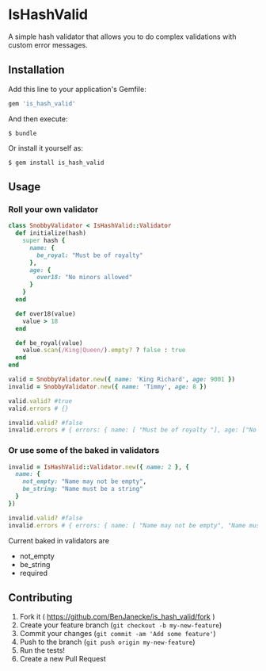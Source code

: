 # IsHashValid

A simple hash validator that allows you to do complex validations with custom error messages.

## Installation

Add this line to your application's Gemfile:

```ruby
gem 'is_hash_valid'
```

And then execute:

    $ bundle

Or install it yourself as:

    $ gem install is_hash_valid

## Usage

### Roll your own validator 

```ruby
class SnobbyValidator < IsHashValid::Validator
  def initialize(hash)
    super hash {
      name: {
        be_royal: "Must be of royalty"
      },
      age: {
        over18: "No minors allowed"
      }
    }
  end

  def over18(value)
    value > 18
  end

  def be_royal(value)
    value.scan(/King|Queen/).empty? ? false : true
  end
end

valid = SnobbyValidator.new({ name: 'King Richard', age: 9001 })
invalid = SnobbyValidator.new({ name: 'Timmy', age: 8 })

valid.valid? #true
valid.errors # {}

invalid.valid? #false
invalid.errors # { errors: { name: [ "Must be of royalty "], age: ["No minors allowed"] } }

```

### Or use some of the baked in validators

```ruby
invalid = IsHashValid::Validator.new({ name: 2 }, { 
  name: {
    not_empty: "Name may not be empty",
    be_string: "Name must be a string"
  } 
})

invalid.valid? #false
invalid.errors # { errors: { name: [ "Name may not be empty", "Name must be a string" ] } }
```

Current baked in validators are 

* not_empty
* be_string
* required

## Contributing

1. Fork it ( https://github.com/BenJanecke/is_hash_valid/fork )
2. Create your feature branch (`git checkout -b my-new-feature`)
3. Commit your changes (`git commit -am 'Add some feature'`)
4. Push to the branch (`git push origin my-new-feature`)
5. Run the tests!
5. Create a new Pull Request
